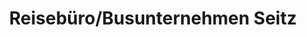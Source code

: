 ---
title: "Reisebüro/Busunternehmen Seitz"
url: /koenigsmoos/reisebuero-busunternehmen-seitz/
shop: Reisebüro
---